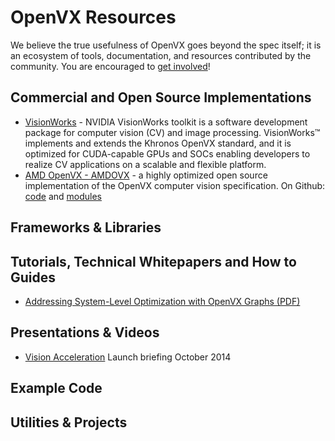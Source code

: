 # OpenVX Resources

We believe the true usefulness of OpenVX goes beyond the spec itself; it is an ecosystem of tools, documentation, and resources contributed by the community. You are encouraged to [get involved](https://github.com/KhronosGroup/Khronosdotorg)!

## Commercial and Open Source Implementations
* [VisionWorks](https://developer.nvidia.com/embedded/visionworks) - NVIDIA VisionWorks toolkit is a software development package for computer vision (CV) and image processing. VisionWorks™ implements and extends the Khronos OpenVX standard, and it is optimized for CUDA-capable GPUs and SOCs enabling developers to realize CV applications on a scalable and flexible platform.
* [AMD OpenVX - AMDOVX](http://gpuopen.com/compute-product/amd-openvx/) - a highly optimized open source implementation of the OpenVX computer vision specification. On Github: [code](https://github.com/GPUOpen-ProfessionalCompute-Libraries/amdovx-core) and [modules](https://github.com/GPUOpen-ProfessionalCompute-Libraries/amdovx-modules)

## Frameworks & Libraries

## Tutorials, Technical Whitepapers and How to Guides
* [Addressing System-Level Optimization with OpenVX Graphs (PDF)](http://people.csail.mit.edu/kapu/papers/openvx_optimization_2014.pdf) 

## Presentations & Videos
* [Vision Acceleration](/assets/uploads/developers/library/overview/openvx-overview.pdf) Launch briefing October 2014

## Example Code

## Utilities & Projects
